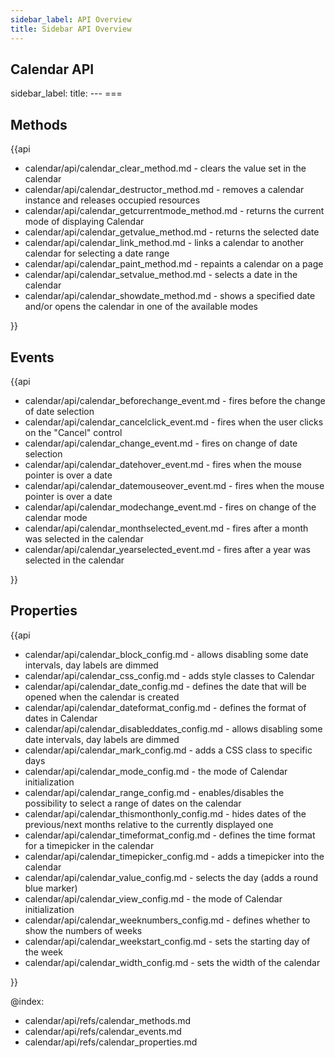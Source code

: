 ```yaml
---
sidebar_label: API Overview
title: Sidebar API Overview
---
```

Calendar API
---
sidebar_label: 
title: 
---          ===
	
 ## Methods 

{{api

- calendar/api/calendar_clear_method.md - clears the value set in the calendar
- calendar/api/calendar_destructor_method.md - removes a calendar instance and releases occupied resources
- calendar/api/calendar_getcurrentmode_method.md - returns the current mode of displaying Calendar
- calendar/api/calendar_getvalue_method.md - returns the selected date
- calendar/api/calendar_link_method.md - links a calendar to another calendar for selecting a date range
- calendar/api/calendar_paint_method.md - repaints a calendar on a page
- calendar/api/calendar_setvalue_method.md - selects a date in the calendar
- calendar/api/calendar_showdate_method.md - shows a specified date and/or opens the calendar in one of the available modes

}}
 ## Events 

{{api

- calendar/api/calendar_beforechange_event.md - fires before the change of date selection
- calendar/api/calendar_cancelclick_event.md - fires when the user clicks on the "Cancel" control
- calendar/api/calendar_change_event.md - fires on change of date selection
- calendar/api/calendar_datehover_event.md - fires when the mouse pointer is over a date
- calendar/api/calendar_datemouseover_event.md - fires when the mouse pointer is over a date
- calendar/api/calendar_modechange_event.md - fires on change of the calendar mode
- calendar/api/calendar_monthselected_event.md - fires after a month was selected in the calendar
- calendar/api/calendar_yearselected_event.md - fires after a year was selected in the calendar

}}
 ## Properties 

{{api

- calendar/api/calendar_block_config.md - allows disabling some date intervals, day labels are dimmed
- calendar/api/calendar_css_config.md - adds style classes to Calendar
- calendar/api/calendar_date_config.md - defines the date that will be opened when the calendar is created
- calendar/api/calendar_dateformat_config.md - defines the format of dates in Сalendar
- calendar/api/calendar_disableddates_config.md - allows disabling some date intervals, day labels are dimmed
- calendar/api/calendar_mark_config.md - adds a CSS class to specific days
- calendar/api/calendar_mode_config.md - the mode of Calendar initialization
- calendar/api/calendar_range_config.md - enables/disables the possibility to select a range of dates on the calendar
- calendar/api/calendar_thismonthonly_config.md - hides dates of the previous/next months relative to the currently displayed one
- calendar/api/calendar_timeformat_config.md - defines the time format for a timepicker in the calendar
- calendar/api/calendar_timepicker_config.md - adds a timepicker into the calendar
- calendar/api/calendar_value_config.md - selects the day (adds a round blue marker)
- calendar/api/calendar_view_config.md - the mode of Calendar initialization
- calendar/api/calendar_weeknumbers_config.md - defines whether to show the numbers of weeks
- calendar/api/calendar_weekstart_config.md - sets the starting day of the week
- calendar/api/calendar_width_config.md - sets the width of the calendar

}}

@index:
- calendar/api/refs/calendar_methods.md
- calendar/api/refs/calendar_events.md
- calendar/api/refs/calendar_properties.md